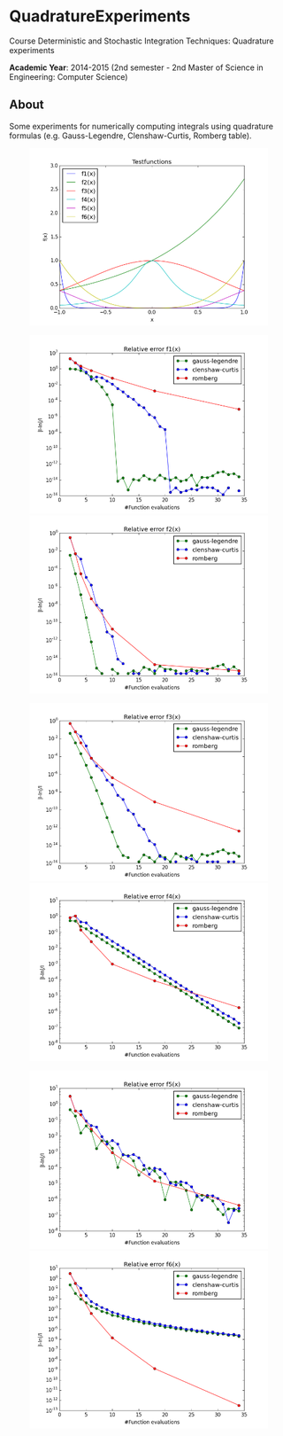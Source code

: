 # QuadratureExperiments
Course Deterministic and Stochastic Integration Techniques: Quadrature experiments

**Academic Year**: 2014-2015 (2nd semester - 2nd Master of Science in Engineering: Computer Science)

## About
Some experiments for numerically computing integrals using quadrature formulas (e.g. Gauss-Legendre, Clenshaw-Curtis, Romberg table).

<p align="center"><img src="https://github.com/matt77hias/QuadratureExperiments/blob/master/Graphs/testfunctions.png" width="431"></p>
<p align="center"><img src="https://github.com/matt77hias/QuadratureExperiments/blob/master/Graphs/f1r.png" width="431"> <img src="https://github.com/matt77hias/QuadratureExperiments/blob/master/Graphs/f2r.png" width="431"></p>
<p align="center"><img src="https://github.com/matt77hias/QuadratureExperiments/blob/master/Graphs/f3r.png" width="431"> <img src="https://github.com/matt77hias/QuadratureExperiments/blob/master/Graphs/f4r.png" width="431"></p>
<p align="center"><img src="https://github.com/matt77hias/QuadratureExperiments/blob/master/Graphs/f5r.png" width="431"> <img src="https://github.com/matt77hias/QuadratureExperiments/blob/master/Graphs/f6r.png" width="431"></p>
